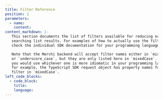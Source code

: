 ```yaml
---
title: Filter Reference
position: 1
parameters:
  - name:
    content:
content_markdown: |-
   This section documents the list of filters available for reducing or
   searching list results. For examples of how to actually use the filters,
   check the individual SDK documentation for your programming language.

   Note that the Merchi backend will accept filter names either in `mixedCase`
   or `underscore_case`, but they are only listed here in `mixedCase`. Typically
   you would use whichever one is more idiomatic in your programming language,
   for example, the TypeScript SDK request object has property names for each
   filter in `mixedCase`.
left_code_blocks:
  - code_block:
    title:
    language:
---
```

